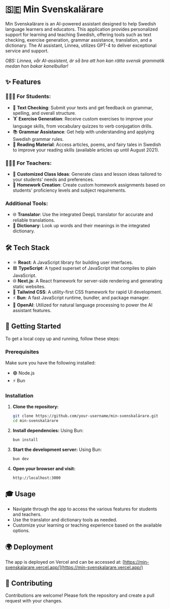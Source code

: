 # 🇸🇪 Min Svenskalärare

Min Svenskalärare is an AI-powered assistant designed to help Swedish language learners and educators. This application provides personalized support for learning and teaching Swedish, offering tools such as text checking, exercise generation, grammar assistance, translation, and a dictionary. The AI assistant, Linnea, utilizes GPT-4 to deliver exceptional service and support.

*OBS: Linnea, vår AI-assistent, är så bra att hon kan rätta svensk grammatik medan hon bakar kanelbullar!*

## ✨ Features

### 👨🏻‍🎓 For Students:
- 📝 **Text Checking**: Submit your texts and get feedback on grammar, spelling, and overall structure.
- 🏋️ **Exercise Generation**: Receive custom exercises to improve your language skills, from vocabulary quizzes to verb conjugation drills.
- 📚 **Grammar Assistance**: Get help with understanding and applying Swedish grammar rules.
- 📖 **Reading Material**: Access articles, poems, and fairy tales in Swedish to improve your reading skills (available articles up until August 2021).

### 🧑🏻‍🏫 For Teachers:
- 🏫 **Customized Class Ideas**: Generate class and lesson ideas tailored to your students' needs and preferences.
- 📝 **Homework Creation**: Create custom homework assignments based on students' proficiency levels and subject requirements.

### Additional Tools:
- 🌐 **Translator**: Use the integrated DeepL translator for accurate and reliable translations.
- 📘 **Dictionary**: Look up words and their meanings in the integrated dictionary.

## 🛠 Tech Stack

- ⚛️ **React**: A JavaScript library for building user interfaces.
- 🟦 **TypeScript**: A typed superset of JavaScript that compiles to plain JavaScript.
- 🌐 **Next.js**: A React framework for server-side rendering and generating static websites.
- 🎨 **Tailwind CSS**: A utility-first CSS framework for rapid UI development.
- ⚡ **Bun**: A fast JavaScript runtime, bundler, and package manager.
- 🤖 **OpenAI**: Utilized for natural language processing to power the AI assistant features.

## 🚀 Getting Started

To get a local copy up and running, follow these steps:

### Prerequisites

Make sure you have the following installed:

- 🟢 Node.js
- ⚡ Bun

### Installation

1. **Clone the repository:**
    ```bash
    git clone https://github.com/your-username/min-svenskalärare.git
    cd min-svenskalärare
    ```

2. **Install dependencies:**
    Using Bun:
    ```bash
    bun install
    ```

3. **Start the development server:**
    Using Bun:
    ```bash
    bun dev
    ```

4. **Open your browser and visit:**
    ```
    http://localhost:3000
    ```

## 🎓 Usage

- Navigate through the app to access the various features for students and teachers.
- Use the translator and dictionary tools as needed.
- Customize your learning or teaching experience based on the available options.

## 🌍 Deployment

The app is deployed on Vercel and can be accessed at:
[https://min-svenskalarare.vercel.app/](https://min-svenskalarare.vercel.app/)

## 🤝 Contributing

Contributions are welcome! Please fork the repository and create a pull request with your changes.
